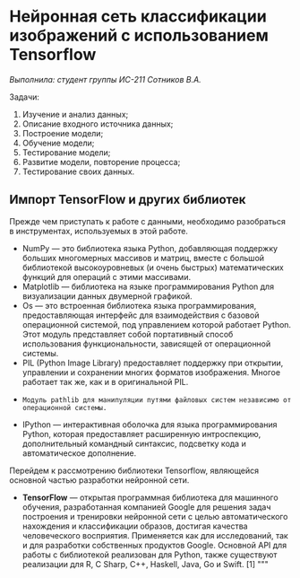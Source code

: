 # **Нейронная сеть классификации изображений с использованием Tensorflow**

*Выполнила: студент группы ИС-211
Сотников В.А.*

Задачи:

1.   Изучение и анализ данных;
2.   Описание входного источника данных;
3.   Построение модели;
4.   Обучение модели;
5.   Тестирование модели;
6.   Развитие модели, повторение процесса;
7.   Тестирование своих данных.

## **Импорт TensorFlow и других библиотек**

Прежде чем приступать к работе с данными, необходимо разобраться в инструментах, используемых в этой работе.

*   NumPy — это библиотека языка Python, добавляющая поддержку больших многомерных массивов и матриц, вместе с большой библиотекой высокоуровневых (и очень быстрых) математических функций для операций с этими массивами.
*   Matplotlib — библиотека на языке программирования Python для визуализации данных двумерной графикой.
*   Os — это встроенная библиотека языка программирования, предоставляющая интерфейс для взаимодействия с базовой операционной системой, под управлением которой работает Python. Этот модуль представляет собой портативный способ использования функциональности, зависящей от операционной системы.
*    PIL (Python Image Library) предоставляет поддержку при открытии, управлении и сохранении многих форматов изображения. Многое работает так же, как и в оригинальной PIL.
*     Модуль pathlib для манипуляции путями файловых систем независимо от операционной системы.
*    IPython — интерактивная оболочка для языка программирования Python, которая предоставляет расширенную интроспекцию, дополнительный командный синтаксис, подсветку кода и автоматическое дополнение.

Перейдем к рассмотрению библиотеки Tensorflow, являющейся основной частью разработки нейронной сети.
*    **TensorFlow** — открытая программная библиотека для машинного обучения, разработанная компанией Google для решения задач построения и тренировки нейронной сети с целью автоматического нахождения и классификации образов, достигая качества человеческого восприятия. Применяется как для исследований, так и для разработки собственных продуктов Google. Основной API для работы с библиотекой реализован для Python, также существуют реализации для R, C Sharp, C++, Haskell, Java, Go и Swift.
[1]
"""
